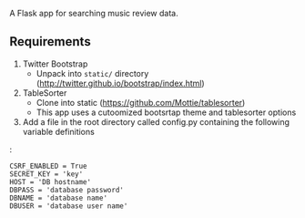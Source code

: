 A Flask app for searching music review data. 

## Requirements

1. Twitter Bootstrap
    - Unpack into `static/` directory (http://twitter.github.io/bootstrap/index.html)
2. TableSorter 
    - Clone into static (https://github.com/Mottie/tablesorter)
    - This app uses a cutoomized bootsrtap theme and tablesorter options
3. Add a file in the root directory called config.py containing the following variable definitions

: 

    CSRF_ENABLED = True
    SECRET_KEY = 'key'
    HOST = 'DB hostname'
    DBPASS = 'database password'
    DBNAME = 'database name'
    DBUSER = 'database user name'
